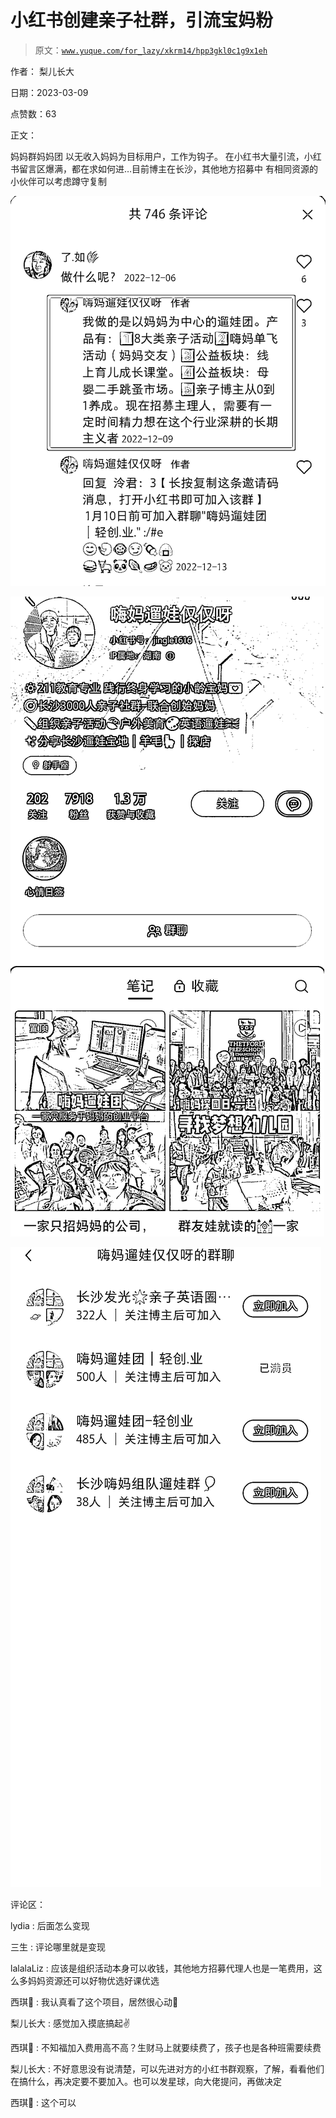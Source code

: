 # 小红书创建亲子社群，引流宝妈粉

> 原文：[`www.yuque.com/for_lazy/xkrm14/hpp3gkl0c1g9x1eh`](https://www.yuque.com/for_lazy/xkrm14/hpp3gkl0c1g9x1eh)



作者： 梨儿长大 

日期：2023-03-09 

点赞数：63 

正文： 

妈妈群妈妈团 以无收入妈妈为目标用户，工作为钩子。 在小红书大量引流，小红书留言区爆满，都在求如何进…目前博主在长沙，其他地方招募中 有相同资源的小伙伴可以考虑蹲守复制 

![](img/b1515c20ef4a76bec99ceed78e512821.png)  

![](img/6e3ef08c4f865ca4840e2615d707fc5b.png)  

![](img/d40c496f0432f7703c78778128de7f53.png)  

评论区： 

lydia : 后面怎么变现 

三生 : 评论哪里就是变现 

lalalaLiz : 应该是组织活动本身可以收钱，其他地方招募代理人也是一笔费用，这么多妈妈资源还可以好物优选好课优选 

西琪💫 : 我认真看了这个项目，居然很心动💓 

梨儿长大 : 感觉加入摸底搞起✌ 

西琪💫 : 不知福加入费用高不高？生财马上就要续费了，孩子也是各种班需要续费 

梨儿长大 : 不好意思没有说清楚，可以先进对方的小红书群观察，了解，看看他们在搞什么，再决定要不要加入。也可以发星球，向大佬提问，再做决定 

西琪💫 : 这个可以 

